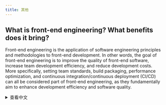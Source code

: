 ```yaml
---
title: 其他
---
```


## What is front-end engineering? What benefits does it bring?

Front-end engineering is the application of software engineering principles and methodologies to front-end development. In other words, the goal of front-end engineering is to improve the quality of front-end software, increase team development efficiency, and reduce development costs. More specifically, setting team standards, build packaging, performance optimization, and continuous integration/continuous deployment (CI/CD) can all be considered part of front-end engineering, as they fundamentally aim to enhance development efficiency and software quality.

<details>
<summary>查看中文</summary>
什么是前端工程化？它带来了哪些好处？

前端工程化其实就是把软件工程的思想和方法论应用到前端上，换句话说，前端工程化的目的就是提高前端软件的质量、团队的开发效率以及降低开发成本。具体一点说的话，制定团队规范、构建打包、性能优化、ci/cd 都可以算是前端工程化的范围，因为它们本质上都是为了提高开发效率和软件质量。

</details>
